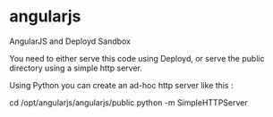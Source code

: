 angularjs
=========

AngularJS and Deployd Sandbox

You need to either serve this code using Deployd, or serve the public directory using a simple http server.

Using Python you can create an ad-hoc http server like this :

cd /opt/angularjs/angularjs/public
python -m SimpleHTTPServer
